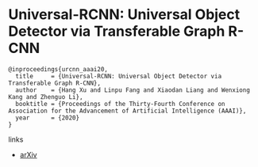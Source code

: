 # Universal-RCNN: Universal Object Detector via Transferable Graph R-CNN

```
@inproceedings{urcnn_aaai20,
  title     = {Universal-RCNN: Universal Object Detector via Transferable Graph R-CNN},
  author    = {Hang Xu and Linpu Fang and Xiaodan Liang and Wenxiong Kang and Zhenguo Li},
  booktitle = {Proceedings of the Thirty-Fourth Conference on Association for the Advancement of Artificial Intelligence (AAAI)},
  year      = {2020}
}
```

links
- [arXiv](https://arxiv.org/abs/2002.07417)
